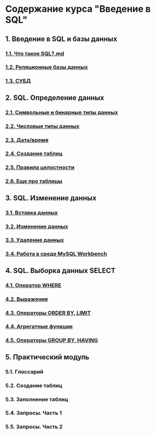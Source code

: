 # Содержание курса "Введение в SQL"

## 1. Введение в SQL и базы данных

### [1.1. Что такое SQL?.md](https://github.com/OlgaMiasoedova/SQL-Introduction/blob/main/1.1.%20%D0%A7%D1%82%D0%BE%20%D1%82%D0%B0%D0%BA%D0%BE%D0%B5%20SQL%3F.md)

### [1.2. Реляционные базы данных](https://github.com/OlgaMiasoedova/SQL-Introduction/blob/main/1.2.%20%D0%A0%D0%B5%D0%BB%D1%8F%D1%86%D0%B8%D0%BE%D0%BD%D0%BD%D1%8B%D0%B5%20%D0%B1%D0%B0%D0%B7%D1%8B%20%D0%B4%D0%B0%D0%BD%D0%BD%D1%8B%D1%85.md)

### [1.3. СУБД](https://github.com/OlgaMiasoedova/SQL-Introduction/blob/main/1.3.%20%D0%A1%D0%A3%D0%91%D0%94.md)

## 2. SQL. Определение данных

### [2.1. Символьные и бинарные типы данных](https://github.com/OlgaMiasoedova/SQL-Introduction/blob/main/2.1.%20%D0%A1%D0%B8%D0%BC%D0%B2%D0%BE%D0%BB%D1%8C%D0%BD%D1%8B%D0%B5%20%D0%B8%20%D0%B1%D0%B8%D0%BD%D0%B0%D1%80%D0%BD%D1%8B%D0%B5%20%D1%82%D0%B8%D0%BF%D1%8B%20%D0%B4%D0%B0%D0%BD%D0%BD%D1%8B%D1%85.md)

### [2.2. Числовые типы данных](https://github.com/OlgaMiasoedova/SQL-Introduction/blob/main/2.2.%20%D0%A7%D0%B8%D1%81%D0%BB%D0%BE%D0%B2%D1%8B%D0%B5%20%D1%82%D0%B8%D0%BF%D1%8B%20%D0%B4%D0%B0%D0%BD%D0%BD%D1%8B%D1%85.md)

### [2.3. Дата/время](https://github.com/OlgaMiasoedova/SQL-Introduction/blob/main/2.3.%20%D0%94%D0%B0%D1%82%D0%B0%2C%20%D0%B2%D1%80%D0%B5%D0%BC%D1%8F.md)

### [2.4. Создание таблиц](https://github.com/OlgaMiasoedova/SQL-Introduction/blob/main/2.4.%20%D0%A1%D0%BE%D0%B7%D0%B4%D0%B0%D0%BD%D0%B8%D0%B5%20%D1%82%D0%B0%D0%B1%D0%BB%D0%B8%D1%86.md)

### [2.5. Правила целостности](https://github.com/OlgaMiasoedova/SQL-Introduction/blob/main/2.5.%20%D0%9F%D1%80%D0%B0%D0%B2%D0%B8%D0%BB%D0%B0%20%D1%86%D0%B5%D0%BB%D0%BE%D1%81%D1%82%D0%BD%D0%BE%D1%81%D1%82%D0%B8.md)

### [2.6. Еще про таблицы](https://github.com/OlgaMiasoedova/SQL-Introduction/blob/main/2.6.%20%D0%95%D1%89%D0%B5%20%D0%BF%D1%80%D0%BE%20%D1%82%D0%B0%D0%B1%D0%BB%D0%B8%D1%86%D1%8B.md)

## 3. SQL. Изменение данных
### [3.1. Вставка данных](https://github.com/OlgaMiasoedova/SQL-Introduction/blob/main/3.1.%20%D0%92%D1%81%D1%82%D0%B0%D0%B2%D0%BA%D0%B0%20%D0%B4%D0%B0%D0%BD%D0%BD%D1%8B%D1%85.md)

### [3.2. Изменение данных](https://github.com/OlgaMiasoedova/SQL-Introduction/blob/main/3.2.%20%D0%98%D0%B7%D0%BC%D0%B5%D0%BD%D0%B5%D0%BD%D0%B8%D0%B5%20%D0%B4%D0%B0%D0%BD%D0%BD%D1%8B%D1%85.md)

### [3.3. Удаление данных](https://github.com/OlgaMiasoedova/SQL-Introduction/blob/main/3.3.%20%D0%A3%D0%B4%D0%B0%D0%BB%D0%B5%D0%BD%D0%B8%D0%B5%20%D0%B4%D0%B0%D0%BD%D0%BD%D1%8B%D1%85.md)

### [3.4. Работа в среде MySQL Workbench](https://github.com/OlgaMiasoedova/SQL-Introduction/blob/main/3.4.%20%D0%A0%D0%B0%D0%B1%D0%BE%D1%82%D0%B0%20%D0%B2%20%D1%81%D1%80%D0%B5%D0%B4%D0%B5%20MySQL%20Workbench.md)

## 4. SQL. Выборка данных SELECT

### [4.1. Оператор WHERE](https://github.com/OlgaMiasoedova/SQL-Introduction/blob/main/4.1.%20%D0%9E%D0%BF%D0%B5%D1%80%D0%B0%D1%82%D0%BE%D1%80%20WHERE.md)

### [4.2. Выражения](https://github.com/OlgaMiasoedova/SQL-Introduction/blob/main/4.2.%20%D0%92%D1%8B%D1%80%D0%B0%D0%B6%D0%B5%D0%BD%D0%B8%D1%8F.md)

### [4.3. Операторы ORDER BY, LIMIT](https://github.com/OlgaMiasoedova/SQL-Introduction/blob/main/4.3.%20%D0%9E%D0%BF%D0%B5%D1%80%D0%B0%D1%82%D0%BE%D1%80%D1%8B%20ORDER%20BY,%20LIMIT.md)

### [4.4. Агрегатные функции](https://github.com/OlgaMiasoedova/SQL-Introduction/blob/main/4.4.%20%D0%90%D0%B3%D1%80%D0%B5%D0%B3%D0%B0%D1%82%D0%BD%D1%8B%D0%B5%20%D1%84%D1%83%D0%BD%D0%BA%D1%86%D0%B8%D0%B8.md)

### [4.5. Операторы GROUP BY, HAVING](https://github.com/OlgaMiasoedova/SQL-Introduction/blob/main/4.5.%20%D0%9E%D0%BF%D0%B5%D1%80%D0%B0%D1%82%D0%BE%D1%80%D1%8B%20GROUP%20BY,%20HAVING.md)

## 5. Практический модуль

### 5.1. Глоссарий
### 5.2. Создание таблиц
### 5.3. Заполнение таблиц
### 5.4. Запросы. Часть 1
### 5.5. Запросы. Часть 2

